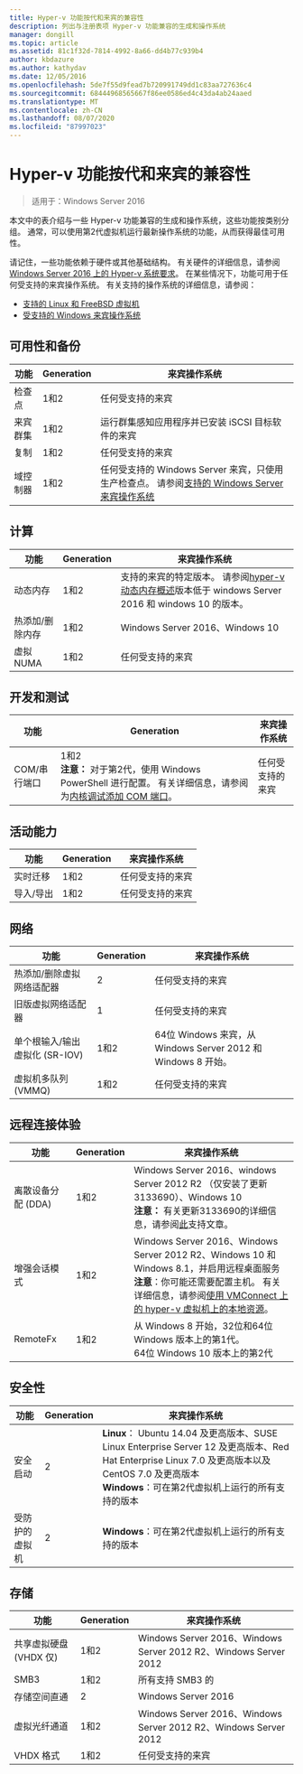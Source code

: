 ```yaml
---
title: Hyper-v 功能按代和来宾的兼容性
description: 列出与注册表项 Hyper-v 功能兼容的生成和操作系统
manager: dongill
ms.topic: article
ms.assetid: 81c1f32d-7814-4992-8a66-dd4b77c939b4
author: kbdazure
ms.author: kathydav
ms.date: 12/05/2016
ms.openlocfilehash: 5de7f55d9fead7b720991749dd1c83aa727636c4
ms.sourcegitcommit: 68444968565667f86ee0586ed4c43da4ab24aaed
ms.translationtype: MT
ms.contentlocale: zh-CN
ms.lasthandoff: 08/07/2020
ms.locfileid: "87997023"
---
```

# <a name="hyper-v-feature-compatibility-by-generation-and-guest"></a>Hyper-v 功能按代和来宾的兼容性

>适用于：Windows Server 2016

本文中的表介绍与一些 Hyper-v 功能兼容的生成和操作系统，这些功能按类别分组。 通常，可以使用第2代虚拟机运行最新操作系统的功能，从而获得最佳可用性。

请记住，一些功能依赖于硬件或其他基础结构。 有关硬件的详细信息，请参阅[Windows Server 2016 上的 Hyper-v 系统要求](System-requirements-for-Hyper-V-on-Windows.md)。 在某些情况下，功能可用于任何受支持的来宾操作系统。 有关支持的操作系统的详细信息，请参阅：

* [支持的 Linux 和 FreeBSD 虚拟机](Supported-Linux-and-FreeBSD-virtual-machines-for-Hyper-V-on-Windows.md)
* [受支持的 Windows 来宾操作系统](Supported-Windows-guest-operating-systems-for-Hyper-V-on-Windows.md)

## <a name="availability-and-backup"></a>可用性和备份

功能  | Generation | 来宾操作系统
------------- | ------------- | -----------
检查点 | 1和2 | 任何受支持的来宾
来宾群集 | 1和2 | 运行群集感知应用程序并已安装 iSCSI 目标软件的来宾
复制 | 1和2 | 任何受支持的来宾
域控制器 | 1和2 | 任何受支持的 Windows Server 来宾，只使用生产检查点。 请参阅[支持的 Windows Server 来宾操作系统](./supported-windows-guest-operating-systems-for-hyper-v-on-windows.md#supported-windows-server-guest-operating-systems)

## <a name="compute"></a>计算

功能  | Generation | 来宾操作系统
------------- | ------------- | -----------
动态内存 | 1和2 | 支持的来宾的特定版本。 请参阅[hyper-v 动态内存概述](/previous-versions/windows/it-pro/windows-server-2012-R2-and-2012/hh831766(v=ws.11))版本低于 windows Server 2016 和 windows 10 的版本。
热添加/删除内存 | 1和2 | Windows Server 2016、Windows 10
虚拟 NUMA | 1和2 | 任何受支持的来宾

## <a name="development-and-test"></a>开发和测试
功能  | Generation | 来宾操作系统
------------- | ------------- | -----------
COM/串行端口 | 1和2 <br>**注意：** 对于第2代，使用 Windows PowerShell 进行配置。 有关详细信息，请参阅为[内核调试添加 COM 端口](./plan/should-i-create-a-generation-1-or-2-virtual-machine-in-hyper-v.md#add-a-com-port-for-kernel-debugging)。 | 任何受支持的来宾

## <a name="mobility"></a>活动能力

功能  | Generation | 来宾操作系统
------------- | ------------- | -----------
实时迁移  | 1和2 |  任何受支持的来宾
导入/导出 | 1和2 |  任何受支持的来宾

## <a name="networking"></a>网络

功能  | Generation | 来宾操作系统
------------- | ------------- | -----------
热添加/删除虚拟网络适配器 | 2 | 任何受支持的来宾
旧版虚拟网络适配器 | 1 | 任何受支持的来宾
单个根输入/输出虚拟化 (SR-IOV)  | 1和2 | 64位 Windows 来宾，从 Windows Server 2012 和 Windows 8 开始。
虚拟机多队列 (VMMQ)  | 1和2  | 任何受支持的来宾

## <a name="remote-connection-experience"></a>远程连接体验

功能  | Generation | 来宾操作系统
------------- | ------------- | -----------
离散设备分配 (DDA)  | 1和2 | Windows Server 2016、windows Server 2012 R2 （仅安装了更新3133690）、Windows 10 <br> **注意：** 有关更新3133690的详细信息，请参阅[此](https://support.microsoft.com/kb/3133690)支持文章。
增强会话模式 | 1和2 | Windows Server 2016、Windows Server 2012 R2、Windows 10 和 Windows 8.1，并启用远程桌面服务 <br>**注意**：你可能还需要配置主机。 有关详细信息，请参阅[使用 VMConnect 上的 hyper-v 虚拟机上的本地资源](./learn-more/Use-local-resources-on-Hyper-V-virtual-machine-with-VMConnect.md)。
RemoteFx | 1和2 | 从 Windows 8 开始，32位和64位 Windows 版本上的第1代。 <br> 64位 Windows 10 版本上的第2代

## <a name="security"></a>安全性

功能  | Generation | 来宾操作系统
------------- | ------------- | -----------
安全启动 | 2 | **Linux**： Ubuntu 14.04 及更高版本、SUSE Linux Enterprise Server 12 及更高版本、Red Hat Enterprise Linux 7.0 及更高版本以及 CentOS 7.0 及更高版本<br>**Windows**：可在第2代虚拟机上运行的所有支持的版本
受防护的虚拟机 | 2 | **Windows**：可在第2代虚拟机上运行的所有支持的版本

## <a name="storage"></a>存储

功能  | Generation | 来宾操作系统
------------- | ------------- | -----------
共享虚拟硬盘 (VHDX 仅)  | 1和2  | Windows Server 2016、Windows Server 2012 R2、Windows Server 2012
SMB3 | 1和2 | 所有支持 SMB3 的
存储空间直通 | 2 | Windows Server 2016
虚拟光纤通道 | 1和2 | Windows Server 2016、Windows Server 2012 R2、Windows Server 2012
VHDX 格式 | 1和2 | 任何受支持的来宾